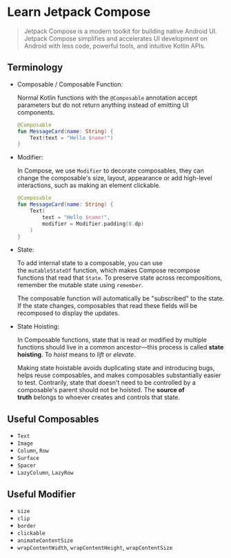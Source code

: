 Learn Jetpack Compose
=====================

> Jetpack Compose is a modern toolkit for building native Android UI. Jetpack Compose simplifies and accelerates UI development on Android with less code, powerful tools, and intuitive Kotlin APIs.

Terminology
-----------

* Composable / Composable Function:

    Normal Kotlin functions with the `@Composable` annotation accept parameters but do not return anything instead of emitting UI components.

    ```kotlin
    @Composable
    fun MessageCard(name: String) {
        Text(text = "Hello $name!")
    }
    ```

* Modifier:

    In Compose, we use `Modifier` to decorate composables, they can change the composable's size, layout, appearance or add high-level interactions, such as making an element clickable.

    ```kotlin
    @Composable
    fun MessageCard(name: String) {
        Text(
            text = "Hello $name!",
            modifier = Modifier.padding(8.dp)
        )
    }
    ```

* State:

    To add internal state to a composable, you can use the `mutableStateOf` function, which makes Compose recompose functions that read that `State`. To preserve state across recompositions, remember the mutable state using `remember`.

    The composable function will automatically be "subscribed" to the state. If the state changes, composables that read these fields will be recomposed to display the updates.

* State Hoisting:

    In Composable functions, state that is read or modified by multiple functions should live in a common ancestor—this process is called **state hoisting**. To *hoist* means to *lift* or *elevate*.

    Making state hoistable avoids duplicating state and introducing bugs, helps reuse composables, and makes composables substantially easier to test. Contrarily, state that doesn't need to be controlled by a composable's parent should not be hoisted. The **source of truth** belongs to whoever creates and controls that state.

Useful Composables
------------------

* `Text`
* `Image`
* `Column`, `Row`
* `Surface`
* `Spacer`
* `LazyColumn`, `LazyRow`

Useful Modifier
---------------

* `size`
* `clip`
* `border`
* `clickable`
* `animateContentSize`
* `wrapContentWidth`, `wrapContentHeight`, `wrapContentSize`
